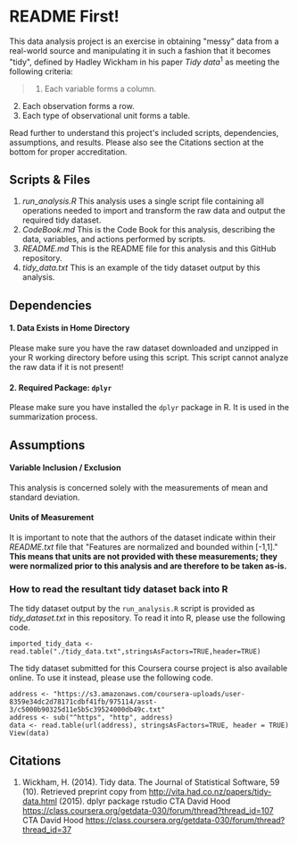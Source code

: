 # README First!

This data analysis project is an exercise in obtaining "messy" data from a real-world source and manipulating it in such a fashion that it becomes "tidy", defined by Hadley Wickham in his paper _Tidy data_<sup>1</sup> as meeting the following criteria:

> 1. Each variable forms a column.
2. Each observation forms a row.
3. Each type of observational unit forms a table.

Read further to understand this project's included scripts, dependencies, assumptions, and results. Please also see the Citations section at the bottom for proper accreditation.

## Scripts & Files

1. *run_analysis.R*
  This analysis uses a single script file containing all operations needed to import and transform the raw data and output the required tidy dataset.
2. *CodeBook.md*
  This is the Code Book for this analysis, describing the data, variables, and actions performed by scripts. 
3. *README.md*
  This is the README file for this analysis and this GitHub repository.
4. *tidy_data.txt*
  This is an example of the tidy dataset output by this analysis.

## Dependencies

#### 1. Data Exists in Home Directory
Please make sure you have the raw dataset downloaded and unzipped in your R working directory before using this script. This script cannot analyze the raw data if it is not present!

#### 2. Required Package: <code>dplyr</code>
Please make sure you have installed the <code>dplyr</code> package in R. It is used in the summarization process.

## Assumptions

#### Variable Inclusion / Exclusion
This analysis is concerned solely with the measurements of mean and standard deviation.

#### Units of Measurement
It is important to note that the authors of the dataset indicate within their *README.txt* file that "Features are normalized and bounded within [-1,1]." **This means that units are not provided with these measurements; they were normalized prior to this analysis and are therefore to be taken as-is.**

### How to read the resultant tidy dataset back into R

The tidy dataset output by the <code>run_analysis.R</code> script is provided as *tidy_dataset.txt* in this repository. To read it into R, please use the following code.
````
imported_tidy_data <- read.table("./tidy_data.txt",stringsAsFactors=TRUE,header=TRUE)
````
The tidy dataset submitted for this Coursera course project is also available online. To use it instead, please use the following code.
````
address <- "https://s3.amazonaws.com/coursera-uploads/user-8359e34dc2d78171cdbf41fb/975114/asst-3/c5000b90325d11e5b5c39524000db49c.txt"
address <- sub("^https", "http", address)
data <- read.table(url(address), stringsAsFactors=TRUE, header = TRUE)
View(data)
````

## Citations
1. Wickham, H. (2014). Tidy data. The Journal of Statistical Software, 59 (10). Retrieved preprint copy from http://vita.had.co.nz/papers/tidy-data.html (2015).
dplyr package
rstudio
CTA David Hood https://class.coursera.org/getdata-030/forum/thread?thread_id=107
CTA David Hood https://class.coursera.org/getdata-030/forum/thread?thread_id=37